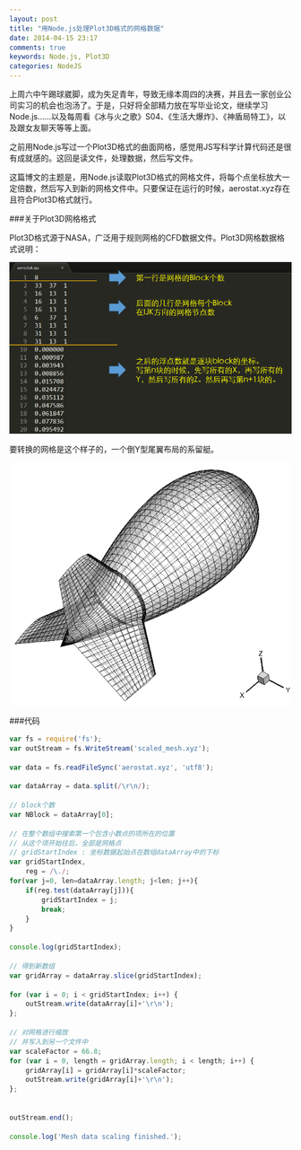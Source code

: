 ```yaml
---
layout: post
title: "用Node.js处理Plot3D格式的网格数据"
date: 2014-04-15 23:17
comments: true
keywords: Node.js, Plot3D
categories: NodeJS
---
```

上周六中午踢球崴脚，成为失足青年，导致无缘本周四的决赛，并且去一家创业公司实习的机会也泡汤了。于是，只好将全部精力放在写毕业论文，继续学习Node.js……以及每周看《冰与火之歌》S04、《生活大爆炸》、《神盾局特工》，以及跟女友聊天等等上面。

之前用Node.js写过一个Plot3D格式的曲面网格，感觉用JS写科学计算代码还是很有成就感的。这回是读文件，处理数据，然后写文件。

这篇博文的主题是，用Node.js读取Plot3D格式的网格文件，将每个点坐标放大一定倍数，然后写入到新的网格文件中。只要保证在运行的时候，aerostat.xyz存在且符合Plot3D格式就行。

<!--more-->

###关于Plot3D网格格式

Plot3D格式源于NASA，广泛用于规则网格的CFD数据文件。Plot3D网格数据格式说明：

<img src="/images/blog/node/plot3d-description.png" />


要转换的网格是这个样子的，一个倒Y型尾翼布局的系留艇。

<img src="/images/blog/node/aerostatMesh.png" />

###代码

```javascript 读取Plot3D面网格并进行缩放转换的app.js代码
var fs = require('fs');
var outStream = fs.WriteStream('scaled_mesh.xyz');

var data = fs.readFileSync('aerostat.xyz', 'utf8');

var dataArray = data.split(/\r\n/);

// block个数
var NBlock = dataArray[0];

// 在整个数组中搜索第一个包含小数点的项所在的位置
// 从这个项开始往后，全部是网格点
// gridStartIndex : 坐标数据起始点在数组dataArray中的下标
var gridStartIndex,
	reg = /\./;
for(var j=0, len=dataArray.length; j<len; j++){
	if(reg.test(dataArray[j])){
		gridStartIndex = j;
		break;
	}
}

console.log(gridStartIndex);

// 得到新数组
var gridArray = dataArray.slice(gridStartIndex);

for (var i = 0; i < gridStartIndex; i++) {
	outStream.write(dataArray[i]+'\r\n');
};

// 对网格进行缩放
// 并写入到另一个文件中
var scaleFactor = 66.8;
for (var i = 0, length = gridArray.length; i < length; i++) {
	gridArray[i] = gridArray[i]*scaleFactor;
	outStream.write(gridArray[i]+'\r\n');
};


outStream.end();

console.log('Mesh data scaling finished.');
```